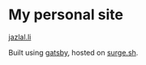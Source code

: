 # My personal site

[jazlal.li](http://jazlal.li)

Built using [gatsby](https://github.com/gatsbyjs/gatsby), hosted on [surge.sh](https://surge.sh/).
